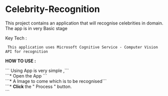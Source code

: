 # Celebrity-Recognition

<p>This project contains an application that will recognise celebrities in domain.
The app is in very Basic stage</p>

Key Tech : <p>``` This application uses Microsoft Cognitive Service - Computer Vision API for recognition``` </p>

<b>HOW TO USE : </b>

<p>
```
Using App is very simple ,```<br>
```* Open the App ```<br>
```* A Image to come which is to be recognised``` <br>
```* <b>Click </b> the " Process " button.<br>
```
</p>
